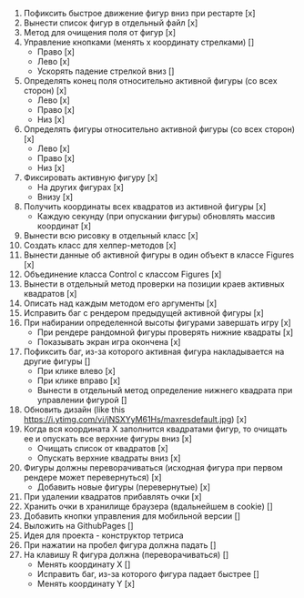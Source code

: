 1. Пофиксить быстрое движение фигур вниз при рестарте [x]
2. Вынести список фигур в отдельный файл [x]
3. Метод для очищения поля от фигур [x]
4. Управление кнопками (менять x координату стрелками) []
    - Право [x]
    - Лево [x]
    - Ускорять падение стрелкой вниз []
5. Определять конец поля относительно активной фигуры (со всех сторон) [x]
    - Лево [x]
    - Право [x]
    - Низ [x]
6. Определять фигуры относительно активной фигуры (со всех сторон) [x]
    - Лево [x]
    - Право [x]
    - Низ [x]
7. Фиксировать активную фигуру [x]
    - На других фигурах [x]
    - Внизу [x]
8. Получить координаты всех квадратов из активной фигуры [x]
    - Каждую секунду (при опускании фигуры) обновлять массив координат [x]
9. Вынести всю рисовку в отдельный класс [x]
10. Создать класс для хелпер-методов [x]
11. Вынести данные об активной фигуры в один объект в классе Figures [x]
12. Объединение класса Control с классом Figures [x]
13. Вынести в отдельный метод проверки на позиции краев активных квадратов [x]
14. Описать над каждым методом его аргументы [x]
15. Исправить баг с рендером предыдущей активной фигуры [x]
16. При набирании определенной высоты фигурами завершать игру [x]
    - При рендере рандомной фигуры проверять нижние квадраты [x]
    - Показывать экран игра окончена [x]
17. Пофиксить баг, из-за которого активная фигура накладывается на другие фигуры []
    - При клике влево [x]
    - При клике вправо [x]
    - Вынести в отдельный метод определение нижнего квадрата при управлении фигурой []
18. Обновить дизайн (like this https://i.ytimg.com/vi/jNSXYyM61Hs/maxresdefault.jpg) [x]
19. Когда вся координата X заполнится квадратами фигур, то очищать ее и опускать все верхние фигуры вниз [x]
    - Очищать список от квадратов [x]
    - Опускать верхние квадраты вниз [x]
20. Фигуры должны переворачиваться (исходная фигура при первом рендере может перевернуться) [x]
    - Добавить новые фигуры (перевернутые) [x]
21. При удалении квадратов прибавлять очки [x]
22. Хранить очки в хранилище браузера (вдальнейшем в cookie) []
23. Добавить кнопки управления для мобильной версии []
24. Выложить на GithubPages []
25. Идея для проекта - конструктор тетриса
26. При нажатии на пробел фигура должна падать []
27. На клавишу R фигура должна (переворачиваться) []
    - Менять координату X []
    - Исправить баг, из-за которого фигура падает быстрее []
    - Менять координату Y [x]
